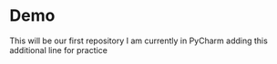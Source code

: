 # Demo
This will be our first repository 
I am currently in PyCharm adding this additional line for practice 

